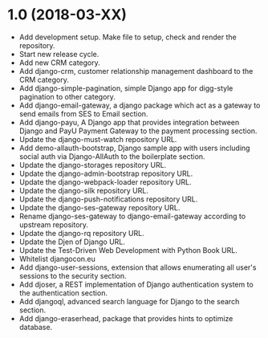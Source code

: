 1.0 (2018-03-XX)
================
- Add development setup. Make file to setup, check and render the repository.
- Start new release cycle.
- Add new CRM category.
- Add django-crm, customer relationship management dashboard to the CRM category.
- Add django-simple-pagination, simple Django app for digg-style pagination to other category.
- Add django-email-gateway, a django package which act as a gateway to send emails from SES to Email section.
- Add django-payu, A Django app that provides integration between Django and PayU Payment Gateway to the payment processing section.
- Update the django-must-watch repository URL.
- Add demo-allauth-bootstrap, Django sample app with users including social auth via Django-AllAuth to the boilerplate section.
- Update the django-storages repository URL.
- Update the django-admin-bootstrap repository URL.
- Update the django-webpack-loader repository URL.
- Update the django-silk repository URL.
- Update the django-push-notifications repository URL.
- Update the django-ses-gateway repository URL.
- Rename django-ses-gateway to django-email-gateway according to upstream repository.
- Update the django-rq repository URL.
- Update the Djen of Django URL.
- Update the Test-Driven Web Development with Python Book URL.
- Whitelist djangocon.eu
- Add django-user-sessions, extension that allows enumerating all user's sessions to the security section.
- Add djoser, a REST implementation of Django authentication system to the authentication section.
- Add djangoql, advanced search language for Django to the search section.
- Add django-eraserhead, package that provides hints to optimize database.
